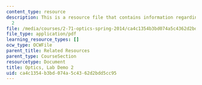 ```yaml
---
content_type: resource
description: This is a resource file that contains information regarding lab demo
  2
file: /media/courses/2-71-optics-spring-2014/ca4c1354b3bd074a5c4362d2bdd5cc95_MIT2_71S14_Demo_2.pdf
file_type: application/pdf
learning_resource_types: []
ocw_type: OCWFile
parent_title: Related Resources
parent_type: CourseSection
resourcetype: Document
title: Optics, Lab Demo 2
uid: ca4c1354-b3bd-074a-5c43-62d2bdd5cc95
---
```

